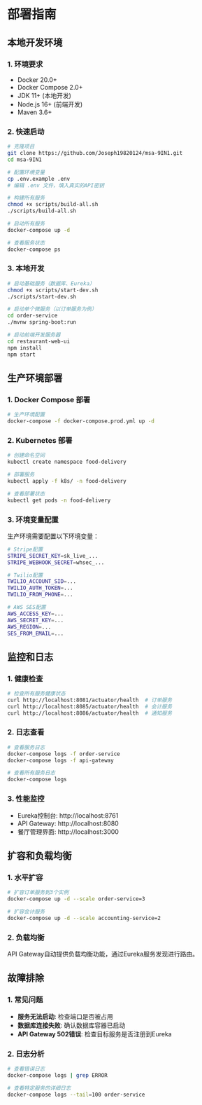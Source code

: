 # 部署指南

## 本地开发环境

### 1. 环境要求
- Docker 20.0+
- Docker Compose 2.0+
- JDK 11+ (本地开发)
- Node.js 16+ (前端开发)
- Maven 3.6+

### 2. 快速启动

```bash
# 克隆项目
git clone https://github.com/Joseph19820124/msa-9IN1.git
cd msa-9IN1

# 配置环境变量
cp .env.example .env
# 编辑 .env 文件，填入真实的API密钥

# 构建所有服务
chmod +x scripts/build-all.sh
./scripts/build-all.sh

# 启动所有服务
docker-compose up -d

# 查看服务状态
docker-compose ps
```

### 3. 本地开发

```bash
# 启动基础服务（数据库、Eureka）
chmod +x scripts/start-dev.sh
./scripts/start-dev.sh

# 启动单个微服务（以订单服务为例）
cd order-service
./mvnw spring-boot:run

# 启动前端开发服务器
cd restaurant-web-ui
npm install
npm start
```

## 生产环境部署

### 1. Docker Compose 部署

```bash
# 生产环境配置
docker-compose -f docker-compose.prod.yml up -d
```

### 2. Kubernetes 部署

```bash
# 创建命名空间
kubectl create namespace food-delivery

# 部署服务
kubectl apply -f k8s/ -n food-delivery

# 查看部署状态
kubectl get pods -n food-delivery
```

### 3. 环境变量配置

生产环境需要配置以下环境变量：

```bash
# Stripe配置
STRIPE_SECRET_KEY=sk_live_...
STRIPE_WEBHOOK_SECRET=whsec_...

# Twilio配置
TWILIO_ACCOUNT_SID=...
TWILIO_AUTH_TOKEN=...
TWILIO_FROM_PHONE=...

# AWS SES配置
AWS_ACCESS_KEY=...
AWS_SECRET_KEY=...
AWS_REGION=...
SES_FROM_EMAIL=...
```

## 监控和日志

### 1. 健康检查

```bash
# 检查所有服务健康状态
curl http://localhost:8081/actuator/health  # 订单服务
curl http://localhost:8085/actuator/health  # 会计服务
curl http://localhost:8086/actuator/health  # 通知服务
```

### 2. 日志查看

```bash
# 查看服务日志
docker-compose logs -f order-service
docker-compose logs -f api-gateway

# 查看所有服务日志
docker-compose logs
```

### 3. 性能监控

- Eureka控制台: http://localhost:8761
- API Gateway: http://localhost:8080
- 餐厅管理界面: http://localhost:3000

## 扩容和负载均衡

### 1. 水平扩容

```bash
# 扩容订单服务到3个实例
docker-compose up -d --scale order-service=3

# 扩容会计服务
docker-compose up -d --scale accounting-service=2
```

### 2. 负载均衡

API Gateway自动提供负载均衡功能，通过Eureka服务发现进行路由。

## 故障排除

### 1. 常见问题

- **服务无法启动**: 检查端口是否被占用
- **数据库连接失败**: 确认数据库容器已启动
- **API Gateway 502错误**: 检查目标服务是否注册到Eureka

### 2. 日志分析

```bash
# 查看错误日志
docker-compose logs | grep ERROR

# 查看特定服务的详细日志
docker-compose logs --tail=100 order-service
```